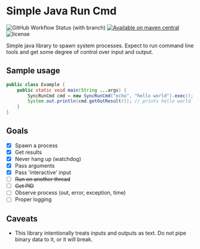 # Simple Java Run Cmd

![GitHub Workflow Status (with branch)](https://img.shields.io/github/actions/workflow/status/sombriks/simple-java-run-cmd/maven.yml?branch=main&label=maven%20build)
[![Available on maven central](https://img.shields.io/maven-central/v/io.github.sombriks/simple-run-cmd)](https://central.sonatype.dev/artifact/io.github.sombriks/simple-run-cmd/0.1.0)
![license](https://img.shields.io/github/license/sombriks/simple-java-run-cmd)

Simple java library to spawn system processes. Expect to run command line tools
and get some degree of control over input and output.

## Sample usage

```java
public class Example {
    public static void main(String ...args) {
        SyncRunCmd cmd = new SyncRunCmd("echo", "hello world").exec();
        System.out.println(cmd.getOutResult()); // prints hello world
    }    
}
```

## Goals

- [X] Spawn a process
- [X] Get results
- [X] Never hang up (watchdog)
- [X] Pass arguments
- [X] Pass 'interactive' input
- [ ] ~~Run on another thread~~
- [ ] ~~Get PID~~
- [ ] Observe process (out, error, exception, time)
- [ ] Proper logging

## Caveats

- This library intentionally treats inputs and outputs as text. 
  Do not pipe binary data to it, or it will break.
